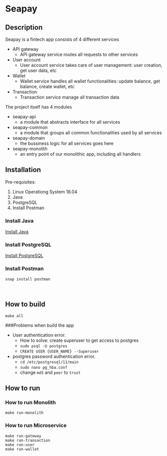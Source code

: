 # Seapay

## Description

Seapay is a fintech app consists of 4 different services
  - API gateway
    - API gateway service routes all requests to other services
  - User account
    - User account service takes care of user management: user creation, get user data, etc
  - Wallet
    - Wallet service handles all wallet functionalities: update balance, get balance, create wallet, etc
  - Transaction
    - Transaction service manage all transaction data

The project itself has 4 modules
 - seapay-api
   - a module that abstracts interface for all services
 - seapay-common
   - a module that groups all common functionalities used by all services
 - seapay-domain
   - the bussiness logic for all services goes here
 - seapay-monolith
   - an entry point of our monolithic app, including all handlers
  
## Installation

Pre-requisites:
1. Linux Operationg System 18.04
2. Java
3. PostgreSQL
4. Install Postman

### Install Java

[Install Java](http://tipsonubuntu.com/2016/07/31/install-oracle-java-8-9-ubuntu-16-04-linux-mint-18/)

### Install PostgreSQL

[Install PostgreSQL](https://tecadmin.net/install-postgresql-server-on-ubuntu/)

### Install Postman
 ```
snap install postman
 ```
 <br />

 ## How to build

 ```
 make all
 ```
 
 ###Problems when build the app
 
- User authentication error. 
    - How to solve: create superuser to get access to postgres
    - `sudo psql -U postgres`
    - `CREATE USER {USER_NAME} --Superuser`
- postgres password authentication error.
    - `cd /etc/postgresql/11/main`
    - `sudo nano pg_hba.conf`
    - change `md5` and `peer` to `trust`

 ## How to run

### How to run Monolith
 ```
 make run-monolith
 ```

### How to run Microservice
 ```
 make run-gateway
 make run-transaction
 make run-user
 make run-wallet
 ```
  



